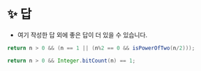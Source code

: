 # :sparkles: 답 
* 여기 작성한 답 외에 좋은 답이 더 있을 수 있습니다.

```java
return n > 0 && (n == 1 || (n%2 == 0 && isPowerOfTwo(n/2)));
```

```java
return n > 0 && Integer.bitCount(n) == 1;
```